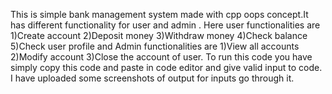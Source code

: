 This is simple bank management system made with cpp oops concept.It has different functionality for user and admin .
Here user functionalities are 1)Create account 2)Deposit money 3)Withdraw money 4)Check balance 5)Check user profile
and Admin functionalities are 1)View all accounts 2)Modify account 3)Close the account of user.
To run this code you have simply copy this code and paste in code editor and give valid input to code.
I have uploaded some screenshots of output for inputs go through it.
